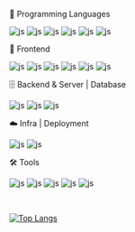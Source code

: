 <!-- <img src="https://capsule-render.vercel.app/api?type=waving&color=gradient&height=160&section=header&text=Yejin's%20GitHub&fontSize=42" /> -->
<div>

🎨 Programming Languages

![js](https://img.shields.io/badge/C/C++-5C6BC0?style=flat&logo=c&logoColor=white)
![js](https://img.shields.io/badge/Python-3F76A5?style=flat&logo=python&logoColor=white)
![js](https://img.shields.io/badge/Java-DB380E?style=flat&logo=java&logoColor=white)
![js](https://img.shields.io/badge/JavaScript-F7DF1E?style=flat&logo=JavaScript&logoColor=white)
![js](https://img.shields.io/badge/TypeScript-3178C6?style=flat&logo=TypeScript&logoColor=white)
![js](https://img.shields.io/badge/Dart-2BB7F6?&style=flat&logo=dart&logoColor=white)

🧩 Frontend

![js](https://img.shields.io/badge/React-61DBFB?style=flat&logo=react&logoColor=white)
![js](https://img.shields.io/badge/tailwindCSS-0FB8D6?style=flat&logo=tailwind-css&logoColor=white)
![js](https://img.shields.io/badge/styled--components-D876B2?style=flat&logo=styled-components&logoColor=white)
![js](https://img.shields.io/badge/Flutter-08589C?style=flat&logo=flutter&logoColor=white)
![js](https://img.shields.io/badge/Vite-5F57FF?style=flat&logo=vite&logoColor=white)
![js](https://img.shields.io/badge/Axios-5F30E5?style=flat&logo=axios&logoColor=white)

🗄 Backend & Server | Database

![js](https://img.shields.io/badge/spring-72B545?style=flat&logo=spring&logoColor=white)
![js](https://img.shields.io/badge/Firebase-FFA612?style=flat&logo=firebase&logoColor=white)
![js](https://img.shields.io/badge/MySQL-F5A741?style=flat&logo=mysql&logoColor=white)

☁️ Infra | Deployment

![js](https://img.shields.io/badge/Linux-F5BD0D?style=flat&logo=linux&logoColor=white)
![js](https://img.shields.io/badge/Vercel-080808?style=flat&logo=vercel&logoColor=white)

🛠️ Tools

![js](https://img.shields.io/badge/GitHub-191919?style=flat&logo=GitHub&logoColor=white)
![js](https://img.shields.io/badge/Visual_Studio_Code-0178BA?style=flat&logo=vscode&logoColor=white)
![js](https://img.shields.io/badge/IntelliJ-EF3265?style=flat&logo=intellijidea&logoColor=white)
![js](https://img.shields.io/badge/Notion-black?style=flat&logo=notion&logoColor=white)
![js](https://img.shields.io/badge/Figma-8C55FF?style=flat&logo=figma&logoColor=white)

<br/>

[![Top Langs](https://github-readme-stats.vercel.app/api/top-langs/?username=redcontroller&langs_count=4&layout=compact)](https://github.com/anuraghazra/github-readme-stats)
</div>

<!-- ## Hi there 👋 -->

<!--
**twjin03/twjin03** is a ✨ _special_ ✨ repository because its `README.md` (this file) appears on your GitHub profile.

Here are some ideas to get you started:

- 🔭 I’m currently working on ...
- 🌱 I’m currently learning ...
- 👯 I’m looking to collaborate on ...
- 🤔 I’m looking for help with ...
- 💬 Ask me about ...
- 📫 How to reach me: ...
- 😄 Pronouns: ...
- ⚡ Fun fact: ...
-->